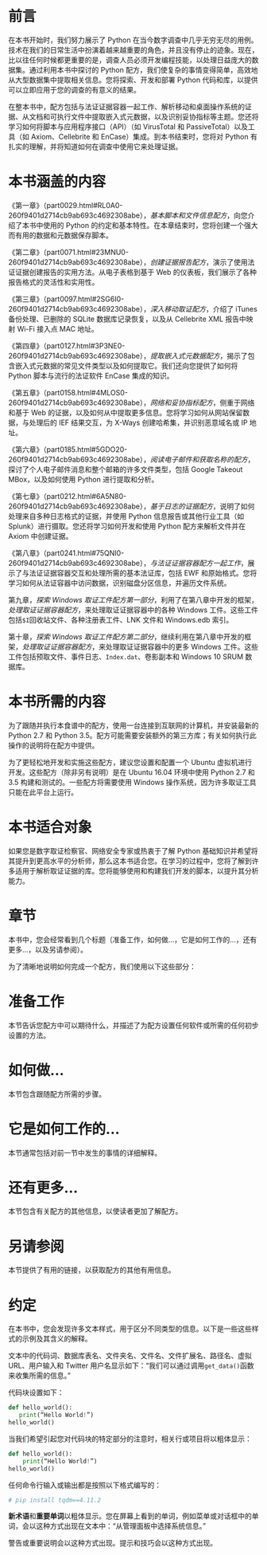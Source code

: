 # 前言

在本书开始时，我们努力展示了 Python 在当今数字调查中几乎无穷无尽的用例。技术在我们的日常生活中扮演着越来越重要的角色，并且没有停止的迹象。现在，比以往任何时候都更重要的是，调查人员必须开发编程技能，以处理日益庞大的数据集。通过利用本书中探讨的 Python 配方，我们使复杂的事情变得简单，高效地从大型数据集中提取相关信息。您将探索、开发和部署 Python 代码和库，以提供可以立即应用于您的调查的有意义的结果。

在整本书中，配方包括与法证证据容器一起工作、解析移动和桌面操作系统的证据、从文档和可执行文件中提取嵌入式元数据，以及识别妥协指标等主题。您还将学习如何将脚本与应用程序接口（API）（如 VirusTotal 和 PassiveTotal）以及工具（如 Axiom、Cellebrite 和 EnCase）集成。到本书结束时，您将对 Python 有扎实的理解，并将知道如何在调查中使用它来处理证据。

# 本书涵盖的内容

《第一章》（part0029.html#RL0A0-260f9401d2714cb9ab693c4692308abe），*基本脚本和文件信息配方*，向您介绍了本书中使用的 Python 的约定和基本特性。在本章结束时，您将创建一个强大而有用的数据和元数据保存脚本。

《第二章》（part0071.html#23MNU0-260f9401d2714cb9ab693c4692308abe），*创建证据报告配方*，演示了使用法证证据创建报告的实用方法。从电子表格到基于 Web 的仪表板，我们展示了各种报告格式的灵活性和实用性。

《第三章》（part0097.html#2SG6I0-260f9401d2714cb9ab693c4692308abe），*深入移动取证配方*，介绍了 iTunes 备份处理、已删除的 SQLite 数据库记录恢复，以及从 Cellebrite XML 报告中映射 Wi-Fi 接入点 MAC 地址。

《第四章》（part0127.html#3P3NE0-260f9401d2714cb9ab693c4692308abe），*提取嵌入式元数据配方*，揭示了包含嵌入式元数据的常见文件类型以及如何提取它。我们还向您提供了如何将 Python 脚本与流行的法证软件 EnCase 集成的知识。

《第五章》（part0158.html#4MLOS0-260f9401d2714cb9ab693c4692308abe），*网络和妥协指标配方*，侧重于网络和基于 Web 的证据，以及如何从中提取更多信息。您将学习如何从网站保留数据，与处理后的 IEF 结果交互，为 X-Ways 创建哈希集，并识别恶意域名或 IP 地址。

《第六章》（part0185.html#5GDO20-260f9401d2714cb9ab693c4692308abe），*阅读电子邮件和获取名称的配方*，探讨了个人电子邮件消息和整个邮箱的许多文件类型，包括 Google Takeout MBox，以及如何使用 Python 进行提取和分析。

《第七章》（part0212.html#6A5N80-260f9401d2714cb9ab693c4692308abe），*基于日志的证据配方*，说明了如何处理来自多种日志格式的证据，并使用 Python 信息报告或其他行业工具（如 Splunk）进行摄取。您还将学习如何开发和使用 Python 配方来解析文件并在 Axiom 中创建证据。

《第八章》（part0241.html#75QNI0-260f9401d2714cb9ab693c4692308abe），*与法证证据容器配方一起工作*，展示了与法证证据容器交互和处理所需的基本法证库，包括 EWF 和原始格式。您将学习如何从法证容器中访问数据，识别磁盘分区信息，并遍历文件系统。

第九章，*探索 Windows 取证工件配方第一部分*，利用了在第八章中开发的框架，*处理取证证据容器配方*，来处理取证证据容器中的各种 Windows 工件。这些工件包括`$I`回收站文件、各种注册表工件、LNK 文件和 Windows.edb 索引。

第十章，*探索 Windows 取证工件配方第二部分*，继续利用在第八章中开发的框架，*处理取证证据容器配方*，来处理取证证据容器中的更多 Windows 工件。这些工件包括预取文件、事件日志、`Index.dat`、卷影副本和 Windows 10 SRUM 数据库。

# 本书所需的内容

为了跟随并执行本食谱中的配方，使用一台连接到互联网的计算机，并安装最新的 Python 2.7 和 Python 3.5。配方可能需要安装额外的第三方库；有关如何执行此操作的说明将在配方中提供。

为了更轻松地开发和实施这些配方，建议您设置和配置一个 Ubuntu 虚拟机进行开发。这些配方（除非另有说明）是在 Ubuntu 16.04 环境中使用 Python 2.7 和 3.5 构建和测试的。一些配方将需要使用 Windows 操作系统，因为许多取证工具只能在此平台上运行。

# 本书适合对象

如果您是数字取证检察官、网络安全专家或热衷于了解 Python 基础知识并希望将其提升到更高水平的分析师，那么这本书适合您。在学习的过程中，您将了解到许多适用于解析取证证据的库。您将能够使用和构建我们开发的脚本，以提升其分析能力。

# 章节

本书中，您会经常看到几个标题（准备工作，如何做…，它是如何工作的…，还有更多…，以及另请参阅）。

为了清晰地说明如何完成一个配方，我们使用以下这些部分：

# 准备工作

本节告诉您配方中可以期待什么，并描述了为配方设置任何软件或所需的任何初步设置的方法。

# 如何做…

本节包含跟随配方所需的步骤。

# 它是如何工作的…

本节通常包括对前一节中发生的事情的详细解释。

# 还有更多…

本节包含有关配方的其他信息，以使读者更加了解配方。

# 另请参阅

本节提供了有用的链接，以获取配方的其他有用信息。

# 约定

在本书中，您会发现许多文本样式，用于区分不同类型的信息。以下是一些这些样式的示例及其含义的解释。

文本中的代码词、数据库表名、文件夹名、文件名、文件扩展名、路径名、虚拟 URL、用户输入和 Twitter 用户名显示如下：“我们可以通过调用`get_data()`函数来收集所需的信息。”

代码块设置如下：

```py
def hello_world():
   print(“Hello World!”)
hello_world()
```

当我们希望引起您对代码块的特定部分的注意时，相关行或项目将以粗体显示：

```py
def hello_world():
    print(“Hello World!”)
hello_world()
```

任何命令行输入或输出都是按照以下格式编写的：

```py
# pip install tqdm==4.11.2
```

**新术语**和**重要单词**以粗体显示。您在屏幕上看到的单词，例如菜单或对话框中的单词，会以这种方式出现在文本中：“从管理面板中选择系统信息。”

警告或重要说明会以这种方式出现。提示和技巧会以这种方式出现。
